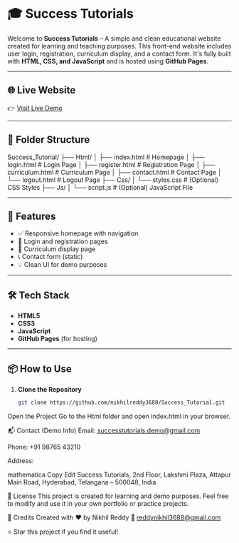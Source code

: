 # 🎓 Success Tutorials

Welcome to **Success Tutorials** – A simple and clean educational website created for learning and teaching purposes.
This front-end website includes user login, registration, curriculum display, and a contact form.
It's fully built with **HTML, CSS, and JavaScript** and is hosted using **GitHub Pages**.

---

## 🌐 Live Website

👉 [Visit Live Demo](https://nikhilreddy3688.github.io/Success_Tutorial/Html/index.html)

---

## 📁 Folder Structure

Success_Tutorial/
├── Html/
│ ├── index.html # Homepage
│ ├── login.html # Login Page
│ ├── register.html # Registration Page
│ ├── curriculum.html # Curriculum Page
│ ├── contact.html # Contact Page
│ └── logout.html # Logout Page
├── Css/
│ └── styles.css # (Optional) CSS Styles
├── Js/
│ └── script.js # (Optional) JavaScript File



---

## 🚀 Features

- ✅ Responsive homepage with navigation
- 🔐 Login and registration pages
- 📘 Curriculum display page
- 📞 Contact form (static)
- 💡 Clean UI for demo purposes

---

## 🛠️ Tech Stack

- **HTML5**
- **CSS3**
- **JavaScript**
- **GitHub Pages** (for hosting)

---

## 📦 How to Use

1. **Clone the Repository**
   ```bash
   git clone https://github.com/nikhilreddy3688/Success_Tutorial.git
Open the Project
Go to the Html folder and open index.html in your browser.

📬 Contact (Demo Info)
Email: successtutorials.demo@gmail.com

Phone: +91 98765 43210

Address:

mathematica
Copy
Edit
Success Tutorials,
2nd Floor, Lakshmi Plaza,
Attapur Main Road, Hyderabad,
Telangana – 500048, India



📄 License
This project is created for learning and demo purposes.
Feel free to modify and use it in your own portfolio or practice projects.

🙌 Credits
Created with ❤️ by Nikhil Reddy
📧 reddynikhil3688@gmail.com

⭐ Star this project if you find it useful!









